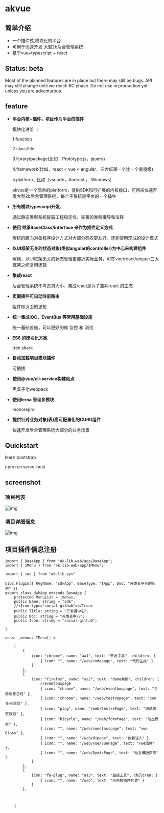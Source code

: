 # akvue
## 简单介绍
- 一个插件式,模块化的平台 
- 可用于快速开发 大型2b后台管理系统  
- 基于vue+typescript + react

## Status: beta

Most of the planned features are in place but there may still be bugs. API may still change until we reach RC phase. Do not use in production yet unless you are adventurous.


## feature

+  **平台内核+插件，项目作为平台的插件**

   模块化进阶 ： 

   1.function 

   2.class/file   

   3.library/package(比如：Prototype.js，jquery) 

   4.framework(比如，react < vue < angular，三大框架一个比一个重量级)

   5.platform  , 比如（vscode，Android ， Windows）

   akvue是一个简单的platform，提供SDK和可扩展的内核接口，可用来快速开发大型2b后台管理系统，每个子系统是平台的一个插件

+  **所有模块typescript开发**，

   通过静态类型系统提高工程稳定性，完善的类型推导和注释

+  **使用 继承BaseClass/interface 来作为插件定义方式**

   传统的面向对象程序设计方式对大部分码农更友好，还能使用现成的设计模式

+  **以UI框架无关的状态对象(类似angular的controller)为中心来构建组件**

   解藕，以UI框架无关的状态管理更接近实际业务，可在vue/react/anguar三大框架之间复用逻辑

+  **集成react**

    后台管理系统不考虑包大小，集成react是为了兼并react 的生态

+ **页面插件可自动注册路由**

   组件即页面的思想

+  **统一集成IOC，EventBus 等常用基础设施**

   统一基础设施，可以更好的做 监控 和 测试

+  **ES6 的模块化方案**

   tree shark

+  **自动加载项目模块插件**

    可插拔

+  **使用@vue/cli-service构建站点**

   黑盒子化webpack

+  **使用lerna 管理多模块**

   monorepro

+  **提供针对业务对象(表)高可配置化的CURD组件**

   快速开发后台管理系统大部分的业务场景

## Quickstart

  
  learn bootstrap

  
  npm run serve-host

## screenshot

### 项目列表


![img](https://lusess123.github.io/akvue/img/applist.jpg)




 ### 项目详细信息

![img](https://lusess123.github.io/akvue/img/sdkapp.jpg)


  ## 项目插件信息注册

```
import { BaseApp } from "ak-lib-web/app/BaseApp";
import { IMenu } from "ak-lib-web/app/IMenu";

import { ioc } from "ak-lib-sys"

@ioc.PlugIn({ RegName: "sdkApp", BaseType: "IApp", Doc: "开发者平台的应用" })
export class dwhApp extends BaseApp {
    protected MenuList = _menus;
    public Name: string = "sdk";
    //<Icon type="social-github"></Icon>
    public Title: string = "开发者中心";
    public Doc: string = "开发者中心";
    public Icon: string = "social-github";

}

const _menus: IMenu[] =

    [
        {
            icon: "chrome", name: "aa1", text: "开发工具", children: [
                { icon: "", name: "/web/codepage", text: "代码生成" }
            ]
        },
        {
            icon: "firefox", name: "aa2", text: "demo案例", children: [
                //eventbuspage
                { icon: "chrome", name: "/web/eventbuspage", text: "全局消息总线" },
                { icon: "chrome", name: "/web/testvmpage", text: "com与vm交互" },
                { icon: "plug", name: "/web/testrxPage", text: "测试绑定数据" },
                { icon: "bicycle", name: "/web/formPage", text: "动态表单" },
                { icon: "", name: "/web/vueclasspage", text: "vue Class" },
                { icon: "", name: "/web/dipage", text: "依赖注入" },
                { icon: "", name: "/web/vue/VuePage", text: "vue组件" },
                { icon: "", name: "/web/DymicPage", text: "动态模版页面" }
            ]
        },
        {
            icon: "fa-plug", name: "aa3", text: "监控工具", children: [
                { icon: "", name: "/web", text: "应用和插件列表" }
            ]
        },



    ]

  ```